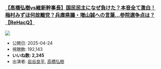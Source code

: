 ### [【高橋弘樹vs維新幹事長】国民民主になぜ負けた？本音全て激白！梅村みずほ何故離党？兵庫県議・増山誠への言葉…参院選争点は？【ReHacQ】](https://www.youtube.com/watch?v=KNmCD0eUdY0)
[![](https://img.youtube.com/vi/KNmCD0eUdY0/sddefault.jpg)](https://www.youtube.com/watch?v=KNmCD0eUdY0)
-   公開日: 2025-04-24
-   視聴数: 192,143
-   **いいね数: 2,245**
-   出演者: [岩谷良平](/rehacq_fan/people/岩谷良平 "wikilink"), [高橋弘樹](/rehacq_fan/people/高橋弘樹 "wikilink")
